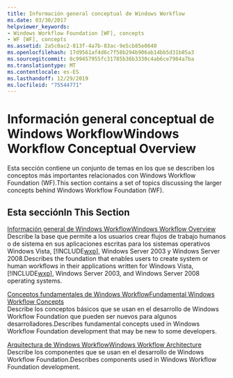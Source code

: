 ```yaml
---
title: Información general conceptual de Windows Workflow
ms.date: 03/30/2017
helpviewer_keywords:
- Windows Workflow Foundation [WF], concepts
- WF [WF], concepts
ms.assetid: 2a5c0ac2-813f-4a7b-83ac-9e5cb85e0640
ms.openlocfilehash: 17d9561af4d6c7f58b294b906ab14bb5d31b85a3
ms.sourcegitcommit: 8c99457955fc31785b36b3330c4ab6ce7984a7ba
ms.translationtype: MT
ms.contentlocale: es-ES
ms.lasthandoff: 12/29/2019
ms.locfileid: "75544771"
---
```

# <a name="windows-workflow-conceptual-overview"></a><span data-ttu-id="219c4-102">Información general conceptual de Windows Workflow</span><span class="sxs-lookup"><span data-stu-id="219c4-102">Windows Workflow Conceptual Overview</span></span>
<span data-ttu-id="219c4-103">Esta sección contiene un conjunto de temas en los que se describen los conceptos más importantes relacionados con Windows Workflow Foundation (WF).</span><span class="sxs-lookup"><span data-stu-id="219c4-103">This section contains a set of topics discussing the larger concepts behind Windows Workflow Foundation (WF).</span></span>  
  
## <a name="in-this-section"></a><span data-ttu-id="219c4-104">Esta sección</span><span class="sxs-lookup"><span data-stu-id="219c4-104">In This Section</span></span>  
 [<span data-ttu-id="219c4-105">Información general de Windows Workflow</span><span class="sxs-lookup"><span data-stu-id="219c4-105">Windows Workflow Overview</span></span>](overview.md)  
 <span data-ttu-id="219c4-106">Describe la base que permite a los usuarios crear flujos de trabajo humanos o de sistema en sus aplicaciones escritas para los sistemas operativos Windows Vista, [!INCLUDE[wxp](../../../includes/wxp-md.md)], Windows Server 2003 y Windows Server 2008.</span><span class="sxs-lookup"><span data-stu-id="219c4-106">Describes the foundation that enables users to create system or human workflows in their applications written for Windows Vista, [!INCLUDE[wxp](../../../includes/wxp-md.md)], Windows Server 2003, and Windows Server 2008 operating systems.</span></span>  
  
 [<span data-ttu-id="219c4-107">Conceptos fundamentales de Windows Workflow</span><span class="sxs-lookup"><span data-stu-id="219c4-107">Fundamental Windows Workflow Concepts</span></span>](fundamental-concepts.md)  
 <span data-ttu-id="219c4-108">Describe los conceptos básicos que se usan en el desarrollo de Windows Workflow Foundation que pueden ser nuevos para algunos desarrolladores.</span><span class="sxs-lookup"><span data-stu-id="219c4-108">Describes fundamental concepts used in Windows Workflow Foundation development that may be new to some developers.</span></span>  
  
 [<span data-ttu-id="219c4-109">Arquitectura de Windows Workflow</span><span class="sxs-lookup"><span data-stu-id="219c4-109">Windows Workflow Architecture</span></span>](architecture.md)  
 <span data-ttu-id="219c4-110">Describe los componentes que se usan en el desarrollo de Windows Workflow Foundation.</span><span class="sxs-lookup"><span data-stu-id="219c4-110">Describes components used in Windows Workflow Foundation development.</span></span>

